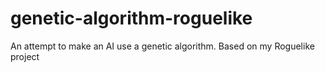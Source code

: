 genetic-algorithm-roguelike
===========================

An attempt to make an AI use a genetic algorithm. Based on my Roguelike project
